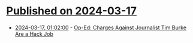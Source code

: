 # [Published on 2024-03-17](index.md)

* [2024-03-17, 01:02:00](https://soylentnews.org/article.pl?sid=24/03/15/0314222&from=rss) - [Op-Ed: Charges Against Journalist Tim Burke Are a Hack Job](https://soylentnews.org/article.pl?sid=24/03/15/0314222&from=rss)
